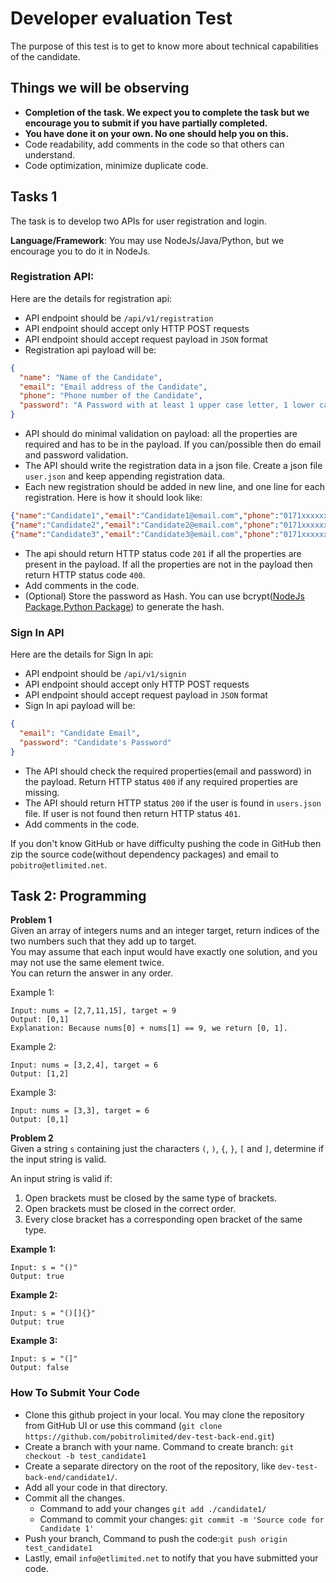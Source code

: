 # Developer evaluation Test
The purpose of this test is to get to know more about technical capabilities of the candidate. 

## Things we will be observing
- **Completion of the task. We expect you to complete the task but we encourage you to submit if you have partially completed.**
- **You have done it on your own. No one should help you on this.**
- Code readability, add comments in the code so that others can understand.
- Code optimization, minimize duplicate code.

## Tasks 1
The task is to develop two APIs for user registration and login. 

**Language/Framework**: You may use NodeJs/Java/Python, but we encourage you to do it in NodeJs.


### Registration API:
Here are the details for registration api:
- API endpoint should be `/api/v1/registration`
- API endpoint should accept only HTTP POST requests
- API endpoint should accept request payload in `JSON` format
- Registration api payload will be: 
```json 
{
  "name": "Name of the Candidate",
  "email": "Email address of the Candidate",
  "phone": "Phone number of the Candidate",
  "password": "A Password with at least 1 upper case letter, 1 lower case letter, 1 number and 1 special character"
}
```
- API should do minimal validation on payload: all the properties are required and has to be in the payload. If you can/possible then do email and password validation.
- The API should write the registration data in a json file. Create a json file `user.json` and keep appending registration data.
- Each new  registration should be added in new line, and one line for each registration. Here is how it should look like:
```json
{"name":"Candidate1","email":"Candidate1@email.com","phone":"0171xxxxxxx","password":"c@nd!dAte1"}
{"name":"Candidate2","email":"Candidate2@email.com","phone":"0171xxxxxxx","password":"c@nd!dAte2"}
{"name":"Candidate3","email":"Candidate3@email.com","phone":"0171xxxxxxx","password":"c@nd!dAte3"}
```
- The api should return HTTP status code `201` if all the properties are present in the payload. If all the properties are not in the payload then return HTTP status code `400`.
- Add comments in the code.
- (Optional) Store the password as Hash. You can use bcrypt([NodeJs Package](https://www.npmjs.com/package/bcrypt),[Python Package](https://pypi.org/project/bcrypt/)) to generate the hash.


### Sign In API
Here are the details for Sign In api:
- API endpoint should be `/api/v1/signin`
- API endpoint should accept only HTTP POST requests
- API endpoint should accept request payload in `JSON` format
- Sign In api payload will be: 
```json
{
  "email": "Candidate Email",
  "password": "Candidate's Password"
}
```
- The API should check the required properties(email and password) in the payload. Return HTTP status `400` if any required properties are missing.
- The API should return HTTP status `200` if the user is found in `users.json` file. If user is not found then return HTTP status `401`. 
- Add comments in the code.


If you don't know GitHub or have difficulty pushing the code in GitHub then zip the source code(without dependency packages) and email to `pobitro@etlimited.net`.

## Task 2: Programming 
**Problem 1** \
Given an array of integers nums and an integer target, return indices of the two numbers such that they add up to target. \
You may assume that each input would have exactly one solution, and you may not use the same element twice. \
You can return the answer in any order. 

Example 1:
```
Input: nums = [2,7,11,15], target = 9
Output: [0,1]
Explanation: Because nums[0] + nums[1] == 9, we return [0, 1].
```

Example 2:
```
Input: nums = [3,2,4], target = 6
Output: [1,2]
```

Example 3:
```
Input: nums = [3,3], target = 6
Output: [0,1]
```

**Problem 2** \
Given a string `s` containing just the characters `(`, `)`, `{`, `}`, `[` and `]`, determine if the input string is valid.

An input string is valid if:

1. Open brackets must be closed by the same type of brackets.
2. Open brackets must be closed in the correct order.
3. Every close bracket has a corresponding open bracket of the same type.

**Example 1:**
```
Input: s = "()"
Output: true
```

**Example 2:**
```
Input: s = "()[]{}"
Output: true
```

**Example 3:**
```
Input: s = "(]"
Output: false
```

### How To Submit Your Code
- Clone this github project in your local. You may clone the repository from GitHub UI or use this command (`git clone https://github.com/pobitrolimited/dev-test-back-end.git`)
- Create a branch with your name. Command to create branch: `git checkout -b test_candidate1`
- Create a separate directory on the root of the repository, like `dev-test-back-end/candidate1/`. 
- Add all your code in that directory. 
- Commit all the changes. 
  - Command to add your changes `git add ./candidate1/`
  - Command to commit your changes: `git commit -m 'Source code for Candidate 1'`
- Push your branch, Command to push the code:`git push origin test_candidate1`
- Lastly, email `info@etlimited.net` to notify that you have submitted your code.


